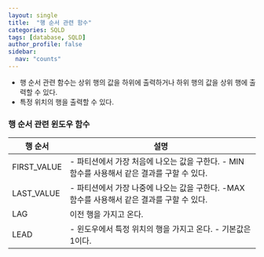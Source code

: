 ```yaml
---
layout: single
title:  "행 순서 관련 함수"
categories: SQLD
tags: [database, SQLD]
author_profile: false
sidebar:
  nav: "counts"
---
```

- 행 순서 관련 함수는 상위 행의 값을 하위에 출력하거나 하위 행의 값을 상위 행에 출력할 수 있다.
- 특정 위치의 행을 출력할 수 있다.

### 행 순서 관련 윈도우 함수

| 행 순서        | 설명                                                        |
| ----------- | --------------------------------------------------------- |
| FIRST_VALUE | - 파티션에서 가장 처음에 나오는 값을 구한다. - MIN 함수를 사용해서 같은 결과를 구할 수 있다. |
| LAST_VALUE  | - 파티션에서 가장 나중에 나오는 값을 구한다. -MAX 함수를 사용해서 같은 결과를 구할 수 있다.  |
| LAG         | 이전 행을 가지고 온다.                                             |
| LEAD        | - 윈도우에서 특정 위치의 행을 가지고 온다. - 기본값은 1이다.                     |

